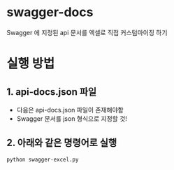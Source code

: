 # swagger-docs
Swagger 에 지정된 api 문서를 엑셀로 직접 커스텀마이징 하기

# 실행 방법

## 1. api-docs.json 파일 
- 다음은 api-docs.json 파일이 존재해야함
- Swagger 문서를 json 형식으로 지정할 것!

## 2. 아래와 같은 명령어로 실행

```bash
python swagger-excel.py
```